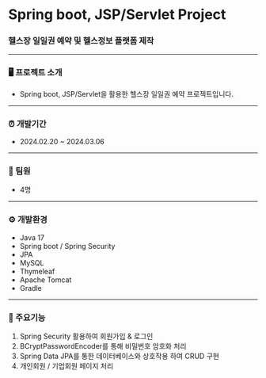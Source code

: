 # Spring boot, JSP/Servlet Project

### 헬스장 일일권 예약 및 헬스정보 플랫폼 제작

---

### 🖥️ 프로젝트 소개

* Spring boot, JSP/Servlet을 활용한 헬스장 일일권 예약 프로젝트입니다.

---

### ⏰ 개발기간

* 2024.02.20 ~ 2024.03.06

---

### 👫 팀원
* 4명
---

### ⚙️ 개발환경

* Java 17
* Spring boot / Spring Security
* JPA
* MySQL
* Thymeleaf
* Apache Tomcat
* Gradle

---

### 📌 주요기능
1. Spring Security 활용하여 회원가입 & 로그인
2. BCryptPasswordEncoder를 통해 비밀번호 암호화 처리
3. Spring Data JPA를 통한 데이터베이스와 상호작용 하여 CRUD 구현
4. 개인회원 / 기업회원 페이지 처리
